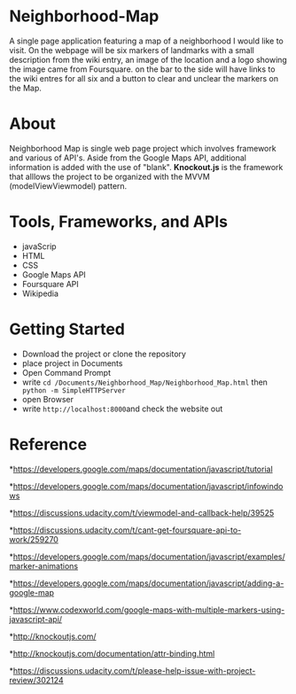 # Neighborhood-Map
A single page application featuring a map of a neighborhood I would like to visit. On the webpage will be six markers of landmarks with a small description from the wiki entry, an image of the location and a logo showing the image came from Foursquare. on the bar to the side will have links to the wiki entres for all six and a button to clear and unclear the markers on the Map.

# About
Neighborhood Map is single web page project which involves framework and various of API's. Aside from the Google Maps API, additional information is added with the use of "blank". __Knockout.js__ is the framework that alllows the project to be organized with the MVVM (modelViewViewmodel) pattern.

# Tools, Frameworks, and APIs

* javaScrip
* HTML
* CSS
* Google Maps API
* Foursquare API
* Wikipedia 

# Getting Started 

* Download the project or clone the repository
* place project in Documents
* Open Command Prompt
* write `cd /Documents/Neighborhood_Map/Neighborhood_Map.html` then ` python -m SimpleHTTPServer`
* open Browser
* write `http://localhost:8000`and check the website out


# Reference
*https://developers.google.com/maps/documentation/javascript/tutorial

*https://developers.google.com/maps/documentation/javascript/infowindows

*https://discussions.udacity.com/t/viewmodel-and-callback-help/39525

*https://discussions.udacity.com/t/cant-get-foursquare-api-to-work/259270

*https://developers.google.com/maps/documentation/javascript/examples/marker-animations

*https://developers.google.com/maps/documentation/javascript/adding-a-google-map

*https://www.codexworld.com/google-maps-with-multiple-markers-using-javascript-api/

*http://knockoutjs.com/

*http://knockoutjs.com/documentation/attr-binding.html

*https://discussions.udacity.com/t/please-help-issue-with-project-review/302124

